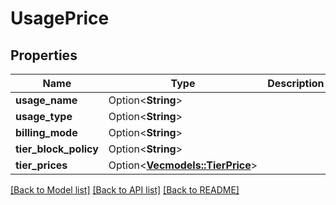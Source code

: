 # UsagePrice

## Properties

Name | Type | Description | Notes
------------ | ------------- | ------------- | -------------
**usage_name** | Option<**String**> |  | [optional]
**usage_type** | Option<**String**> |  | [optional]
**billing_mode** | Option<**String**> |  | [optional]
**tier_block_policy** | Option<**String**> |  | [optional]
**tier_prices** | Option<[**Vec<models::TierPrice>**](TierPrice.md)> |  | [optional]

[[Back to Model list]](../README.md#documentation-for-models) [[Back to API list]](../README.md#documentation-for-api-endpoints) [[Back to README]](../README.md)


